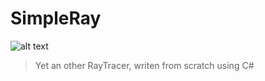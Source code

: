 # SimpleRay
![alt text](https://github.com/richardjuan/SimpleRay/blob/master/ray.png?raw=true "Preview")


> Yet an other RayTracer, writen from scratch using C#
